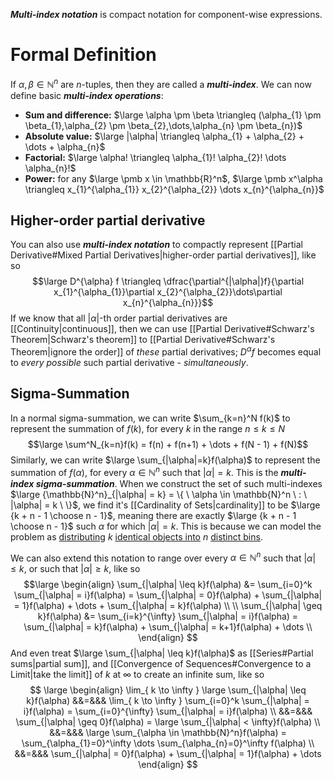 ***Multi-index notation*** is compact notation for component-wise expressions.

# Formal Definition
If $\alpha, \beta \in \mathbb{N}^n$ are $n$-tuples, then they are called a ***multi-index***. We can now define basic ***multi-index operations***:
- **Sum and difference:** $\large \alpha \pm \beta \triangleq (\alpha_{1} \pm \beta_{1},\alpha_{2} \pm \beta_{2},\dots,\alpha_{n} \pm \beta_{n})$
- **Absolute value:** $\large |\alpha| \triangleq \alpha_{1} + \alpha_{2} + \dots + \alpha_{n}$
- **Factorial:** $\large \alpha! \triangleq \alpha_{1}! \alpha_{2}! \dots \alpha_{n}!$
- **Power:** for any $\large \pmb x \in \mathbb{R}^n$, $\large \pmb x^\alpha \triangleq x_{1}^{\alpha_{1}} x_{2}^{\alpha_{2}} \dots x_{n}^{\alpha_{n}}$

## Higher-order partial derivative
You can also use ***multi-index notation*** to compactly represent [[Partial Derivative#Mixed Partial Derivatives|higher-order partial derivatives]], like so
$$\large D^{\alpha} f \triangleq \dfrac{\partial^{|\alpha|}f}{\partial x_{1}^{\alpha_{1}}\partial x_{2}^{\alpha_{2}}\dots\partial x_{n}^{\alpha_{n}}}$$
If we know that all $|\alpha|$-th order partial derivatives are [[Continuity|continuous]], then we can use [[Partial Derivative#Schwarz's Theorem|Schwarz's theorem]] to [[Partial Derivative#Schwarz's Theorem|ignore the order]] of *these* partial derivatives; $D^{\alpha}f$ becomes equal to *every possible* such partial derivative - *simultaneously*.

## Sigma-Summation
In a normal sigma-summation, we can write $\sum_{k=n}^N f(k)$ to represent the summation of $f(k)$, for every $k$ in the range $n\leq k \leq N$
$$\large \sum^N_{k=n}f(k) = f(n) + f(n+1) + \dots + f(N - 1) + f(N)$$
Similarly, we can write $\large \sum_{|\alpha|=k}f(\alpha)$ to represent the summation of $f(\alpha)$, for every $\alpha \in \mathbb{N}^n$ such that $|\alpha| = k$. This is the ***multi-index sigma-summation***. When we construct the set of such multi-indexes $\large {\mathbb{N}^n}_{|\alpha| = k} = \{ \ \alpha \in \mathbb{N}^n \ : \ |\alpha| = k \ \}$, we find it's [[Cardinality of Sets|cardinality]] to be $\large {k + n - 1 \choose n - 1}$, meaning there are exactly $\large {k + n - 1 \choose n - 1}$ such $\alpha$ for which $|\alpha| = k$. This is because we can model the problem as [distributing](https://brilliant.org/wiki/identical-objects-into-distinct-bins/) $k$ [identical objects into](https://brilliant.org/wiki/identical-objects-into-distinct-bins/) $n$ [distinct bins](https://brilliant.org/wiki/identical-objects-into-distinct-bins/).

We can also extend this notation to range over every $\alpha \in \mathbb{N}^n$ such that  $|\alpha| \leq k$, or such that $|\alpha| \geq k$, like so
$$\large
\begin{align}
\sum_{|\alpha| \leq k}f(\alpha) &= \sum_{i=0}^k \sum_{|\alpha| = i}f(\alpha)
= \sum_{|\alpha| = 0}f(\alpha) + \sum_{|\alpha| = 1}f(\alpha) +  \dots + \sum_{|\alpha| = k}f(\alpha) \\
\\
\sum_{|\alpha| \geq k}f(\alpha) &= \sum_{i=k}^{\infty} \sum_{|\alpha| = i}f(\alpha)
= \sum_{|\alpha| = k}f(\alpha) + \sum_{|\alpha| = k+1}f(\alpha) +  \dots \\
\end{align}
$$
And even treat $\large \sum_{|\alpha| \leq k}f(\alpha)$ as [[Series#Partial sums|partial sum]], and [[Convergence of Sequences#Convergence to a Limit|take the limit]] of $k$ at $\infty$ to create an infinite sum, like so
$$
\large
\begin{align}
\lim_{ k \to \infty } \large \sum_{|\alpha| \leq k}f(\alpha) &&=&&&
\lim_{ k \to \infty } \sum_{i=0}^k \sum_{|\alpha| = i}f(\alpha)
= \sum_{i=0}^{\infty} \sum_{|\alpha| = i}f(\alpha) \\
&&=&&& \sum_{|\alpha| \geq 0}f(\alpha)
= \large \sum_{|\alpha| < \infty}f(\alpha) \\
&&=&&& \large \sum_{\alpha \in \mathbb{N}^n}f(\alpha)
= \sum_{\alpha_{1}=0}^\infty \dots \sum_{\alpha_{n}=0}^\infty f(\alpha) \\
&&=&&& \sum_{|\alpha| = 0}f(\alpha) + \sum_{|\alpha| = 1}f(\alpha) +  \dots
\end{align} 
$$

